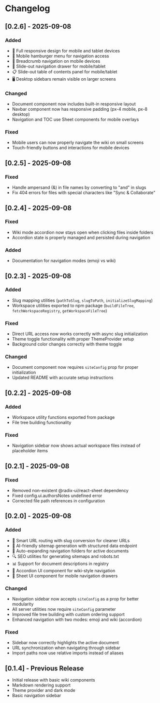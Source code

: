 # Changelog

## [0.2.6] - 2025-09-08

### Added
- 📱 Full responsive design for mobile and tablet devices
- 🍔 Mobile hamburger menu for navigation access
- 📍 Breadcrumb navigation on mobile devices
- 📑 Slide-out navigation drawer for mobile/tablet
- 📋 Slide-out table of contents panel for mobile/tablet
- 🖥️ Desktop sidebars remain visible on larger screens

### Changed
- Document component now includes built-in responsive layout
- Navbar component now has responsive padding (px-4 mobile, px-8 desktop)
- Navigation and TOC use Sheet components for mobile overlays

### Fixed
- Mobile users can now properly navigate the wiki on small screens
- Touch-friendly buttons and interactions for mobile devices

## [0.2.5] - 2025-09-08

### Fixed
- Handle ampersand (&) in file names by converting to "and" in slugs
- Fix 404 errors for files with special characters like "Sync & Collaborate"

## [0.2.4] - 2025-09-08

### Fixed
- Wiki mode accordion now stays open when clicking files inside folders
- Accordion state is properly managed and persisted during navigation

### Added
- Documentation for navigation modes (emoji vs wiki)

## [0.2.3] - 2025-09-08

### Added
- Slug mapping utilities (`pathToSlug`, `slugToPath`, `initializeSlugMapping`)
- Workspace utilities exported to npm package (`buildFileTree`, `fetchWorkspaceRegistry`, `getWorkspaceFileTree`)

### Fixed
- Direct URL access now works correctly with async slug initialization
- Theme toggle functionality with proper ThemeProvider setup
- Background color changes correctly with theme toggle

### Changed
- Document component now requires `siteConfig` prop for proper initialization
- Updated README with accurate setup instructions

## [0.2.2] - 2025-09-08

### Added
- Workspace utility functions exported from package
- File tree building functionality

### Fixed
- Navigation sidebar now shows actual workspace files instead of placeholder items

## [0.2.1] - 2025-09-08

### Fixed
- Removed non-existent @radix-ui/react-sheet dependency
- Fixed config.ui.authorsNotes undefined error
- Corrected file path references in configuration

## [0.2.0] - 2025-09-08

### Added
- 🎯 Smart URL routing with slug conversion for cleaner URLs
- 🤖 AI-friendly sitemap generation with structured data endpoint
- 📁 Auto-expanding navigation folders for active documents
- 🔍 SEO utilities for generating sitemaps and robots.txt
- 📊 Support for document descriptions in registry
- 🎨 Accordion UI component for wiki-style navigation
- 📱 Sheet UI component for mobile navigation drawers

### Changed
- Navigation sidebar now accepts `siteConfig` as a prop for better modularity
- All server utilities now require `siteConfig` parameter
- Improved file tree building with custom ordering support
- Enhanced navigation with two modes: emoji and wiki (accordion)

### Fixed
- Sidebar now correctly highlights the active document
- URL synchronization when navigating through sidebar
- Import paths now use relative imports instead of aliases

## [0.1.4] - Previous Release

- Initial release with basic wiki components
- Markdown rendering support
- Theme provider and dark mode
- Basic navigation sidebar